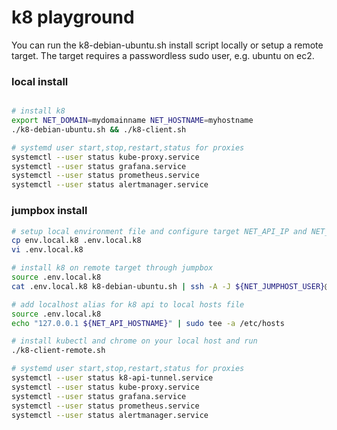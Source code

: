 # k8 playground

You can run the k8-debian-ubuntu.sh install script locally or setup a remote target. The target requires a passwordless sudo user, e.g. ubuntu on ec2.

### local install
```bash

# install k8
export NET_DOMAIN=mydomainname NET_HOSTNAME=myhostname
./k8-debian-ubuntu.sh && ./k8-client.sh

# systemd user start,stop,restart,status for proxies
systemctl --user status kube-proxy.service
systemctl --user status grafana.service
systemctl --user status prometheus.service
systemctl --user status alertmanager.service
```

### jumpbox install
```bash
# setup local environment file and configure target NET_API_IP and NET_JUMPHOST
cp env.local.k8 .env.local.k8
vi .env.local.k8

# install k8 on remote target through jumpbox
source .env.local.k8
cat .env.local.k8 k8-debian-ubuntu.sh | ssh -A -J ${NET_JUMPHOST_USER}@${NET_JUMPHOST} ${NET_API_HOSTNAME_USER}@${NET_API_IP} 'bash -s'

# add localhost alias for k8 api to local hosts file
source .env.local.k8
echo "127.0.0.1 ${NET_API_HOSTNAME}" | sudo tee -a /etc/hosts

# install kubectl and chrome on your local host and run
./k8-client-remote.sh

# systemd user start,stop,restart,status for proxies
systemctl --user status k8-api-tunnel.service
systemctl --user status kube-proxy.service
systemctl --user status grafana.service
systemctl --user status prometheus.service
systemctl --user status alertmanager.service
````
